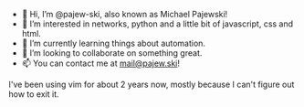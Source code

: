 - 👋 Hi, I’m @pajew-ski, also known as Michael Pajewski!
- 👀 I’m interested in networks, python and a little bit of javascript, css and html.
- 🌱 I’m currently learning things about automation.
- 💞️ I’m looking to collaborate on something great.
- 📫 You can contact me at mail@pajew.ski!

I've been using vim for about 2 years now, mostly because I can't figure out how to exit it.

<!---
astarod/astarod is a ✨ special ✨ repository because its `README.md` (this file) appears on your GitHub profile.
You can click the Preview link to take a look at your changes.
--->
